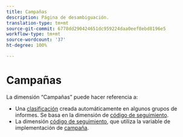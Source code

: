 ```yaml
---
title: Campañas
description: Página de desambiguación.
translation-type: tm+mt
source-git-commit: 6778dd290424651dc959224daa0eef8ebd8196e5
workflow-type: tm+mt
source-wordcount: '37'
ht-degree: 100%

---
```



# Campañas

La dimensión “Campañas” puede hacer referencia a:

* Una [clasificación](../classifications/c-classifications.md) creada automáticamente en algunos grupos de informes. Se basa en la dimensión de [código de seguimiento](tracking-code.md).
* La dimensión [código de seguimiento](tracking-code.md), que utiliza la variable de implementación de [campaña](/help/implement/vars/page-vars/campaign.md).

